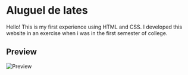 # Aluguel de Iates

Hello! This is my first experience using HTML and CSS.
I developed this website in an exercise when i was in the first semester of college.

## Preview

![Preview](https://user-images.githubusercontent.com/64321545/142032561-d3db73ea-6171-44e3-b1e5-c1ff95250fe7.png)
